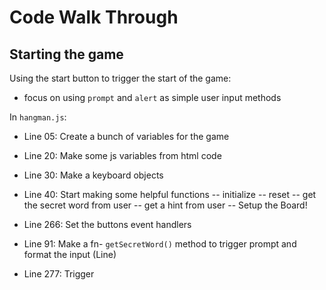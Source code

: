 # Code Walk Through

## Starting the game

Using the start button to trigger the start of the game:

- focus on using `prompt` and `alert` as simple user input methods

In `hangman.js`:

- Line 05: 	Create a bunch of variables for the game

- Line 20: 	Make some js variables from html code

- Line 30:  Make a keyboard objects

- Line 40:  Start making some helpful functions
	-- initialize
	-- reset
	-- get the secret word from user
	-- get a hint from user
	-- Setup the Board!

- Line 266: Set the buttons event handlers

- Line 91: 	Make a fn- `getSecretWord()` method to trigger prompt and format the input (Line)

- Line 277: Trigger
